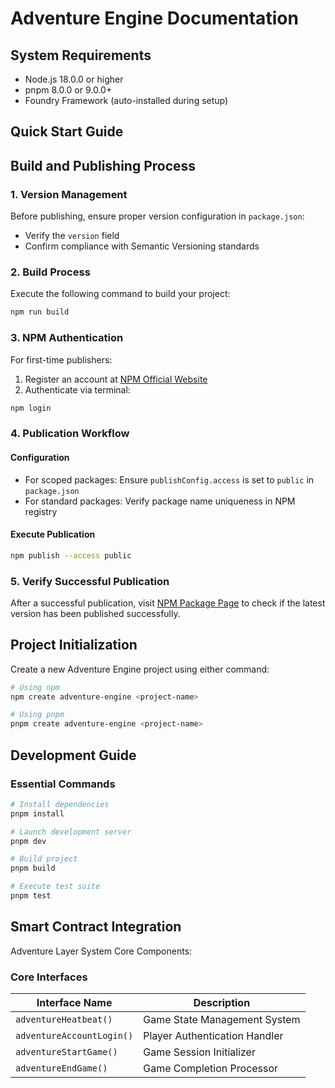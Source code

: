 # Adventure Engine Documentation

## System Requirements

- Node.js 18.0.0 or higher
- pnpm 8.0.0 or 9.0.0+
- Foundry Framework (auto-installed during setup)

## Quick Start Guide

## Build and Publishing Process

### 1. Version Management

Before publishing, ensure proper version configuration in `package.json`:
- Verify the `version` field
- Confirm compliance with Semantic Versioning standards

### 2. Build Process

Execute the following command to build your project:

```bash
npm run build 
```

### 3. NPM Authentication

For first-time publishers:
1. Register an account at [NPM Official Website](https://www.npmjs.com/)
2. Authenticate via terminal:

```bash
npm login
```

### 4. Publication Workflow

#### Configuration
- For scoped packages: Ensure `publishConfig.access` is set to `public` in `package.json`
- For standard packages: Verify package name uniqueness in NPM registry

#### Execute Publication
```bash
npm publish --access public
```

### 5. Verify Successful Publication

After a successful publication, visit [NPM Package Page](https://www.npmjs.com/package/create-adventure-engine) to check if the latest version has been published successfully.




## Project Initialization

Create a new Adventure Engine project using either command:

```bash
# Using npm
npm create adventure-engine <project-name>

# Using pnpm
pnpm create adventure-engine <project-name>
```

## Development Guide

### Essential Commands

```bash
# Install dependencies
pnpm install

# Launch development server
pnpm dev

# Build project
pnpm build

# Execute test suite
pnpm test
```

## Smart Contract Integration

Adventure Layer System Core Components:

### Core Interfaces

| Interface Name | Description |
|---------------|-------------|
| `adventureHeatbeat()` | Game State Management System |
| `adventureAccountLogin()` | Player Authentication Handler |
| `adventureStartGame()` | Game Session Initializer |
| `adventureEndGame()` | Game Completion Processor |

